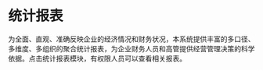# 统计报表

为全面、直观、准确反映企业的经济情况和财务状况，本系统提供丰富的多口径、多维度、多组织的聚合统计报表，为企业财务人员和高管提供经营管理决策的科学依据。点击统计报表模块，有权限人员可以查看相关报表。




